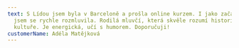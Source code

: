 ```yaml
---
text: S Lídou jsem byla v Barceloně a prošla online kurzem. I jako začátečník
  jsem se rychle rozmluvila. Rodilá mluvčí, která skvěle rozumí historii i
  kultuře. Je energická, učí s humorem. Doporučuji!
customerName: Adéla Matějková
---
```

